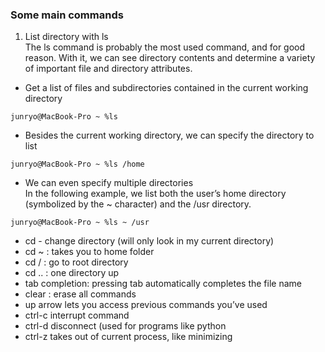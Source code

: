### Some main commands
1. List directory with ls  
The ls command is probably the most used command, and for good reason. With it, we can see directory contents and determine a variety of important file and directory attributes.   
  * Get a list of files and subdirectories contained in the current working directory  
```
junryo@MacBook-Pro ~ %ls  
```
  * Besides the current working directory, we can specify the directory to list
```
junryo@MacBook-Pro ~ %ls /home
```
   * We can even specify multiple directories    
In the following example, we list both the user’s home directory (symbolized by the ~ character) and the /usr directory.
```
junryo@MacBook-Pro ~ %ls ~ /usr
```
* cd - change directory (will only look in my current directory)
* cd ~ : takes you to home folder
* cd / : go to root directory
* cd .. : one directory up
* tab completion: pressing tab automatically completes the file name
* clear : erase all commands
* up arrow lets you access previous commands you’ve used
* ctrl-c interrupt command
* ctrl-d disconnect (used for programs like python
* ctrl-z takes out of current process, like minimizing